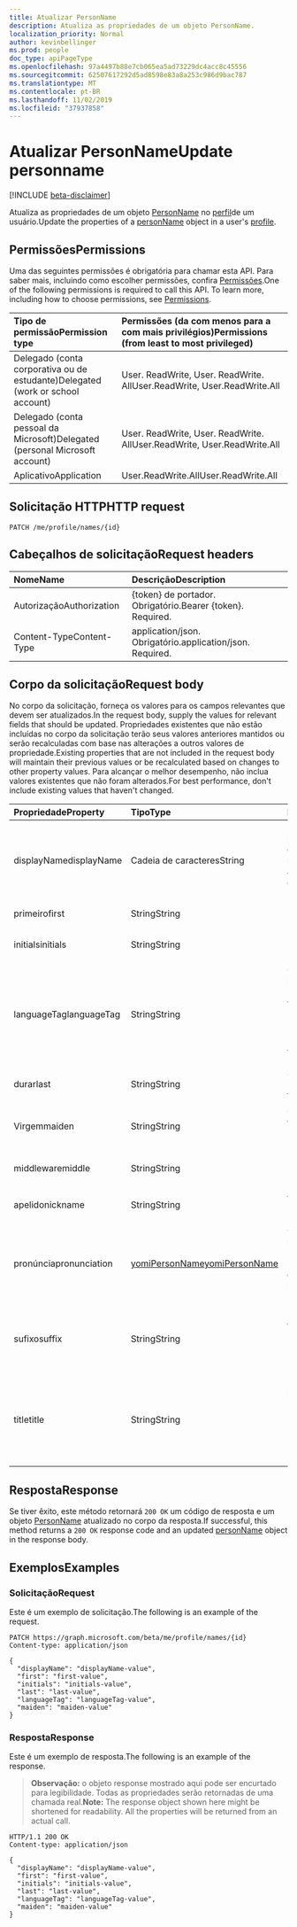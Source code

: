 ```yaml
---
title: Atualizar PersonName
description: Atualiza as propriedades de um objeto PersonName.
localization_priority: Normal
author: kevinbellinger
ms.prod: people
doc_type: apiPageType
ms.openlocfilehash: 97a4497b88e7cb065ea5ad73229dc4acc8c45556
ms.sourcegitcommit: 62507617292d5ad8598e83a8a253c986d9bac787
ms.translationtype: MT
ms.contentlocale: pt-BR
ms.lasthandoff: 11/02/2019
ms.locfileid: "37937858"
---
```

# <a name="update-personname"></a><span data-ttu-id="a520d-103">Atualizar PersonName</span><span class="sxs-lookup"><span data-stu-id="a520d-103">Update personname</span></span>

[!INCLUDE [beta-disclaimer](../../includes/beta-disclaimer.md)]

<span data-ttu-id="a520d-104">Atualiza as propriedades de um objeto [PersonName](../resources/personname.md) no [perfil](../resources/profile.md)de um usuário.</span><span class="sxs-lookup"><span data-stu-id="a520d-104">Update the properties of a [personName](../resources/personname.md) object in a user's [profile](../resources/profile.md).</span></span>

## <a name="permissions"></a><span data-ttu-id="a520d-105">Permissões</span><span class="sxs-lookup"><span data-stu-id="a520d-105">Permissions</span></span>

<span data-ttu-id="a520d-p101">Uma das seguintes permissões é obrigatória para chamar esta API. Para saber mais, incluindo como escolher permissões, confira [Permissões](/graph/permissions-reference).</span><span class="sxs-lookup"><span data-stu-id="a520d-p101">One of the following permissions is required to call this API. To learn more, including how to choose permissions, see [Permissions](/graph/permissions-reference).</span></span>

| <span data-ttu-id="a520d-108">Tipo de permissão</span><span class="sxs-lookup"><span data-stu-id="a520d-108">Permission type</span></span>                        | <span data-ttu-id="a520d-109">Permissões (da com menos para a com mais privilégios)</span><span class="sxs-lookup"><span data-stu-id="a520d-109">Permissions (from least to most privileged)</span></span> |
|:---------------------------------------|:--------------------------------------------|
| <span data-ttu-id="a520d-110">Delegado (conta corporativa ou de estudante)</span><span class="sxs-lookup"><span data-stu-id="a520d-110">Delegated (work or school account)</span></span>     | <span data-ttu-id="a520d-111">User. ReadWrite, User. ReadWrite. All</span><span class="sxs-lookup"><span data-stu-id="a520d-111">User.ReadWrite, User.ReadWrite.All</span></span>          |
| <span data-ttu-id="a520d-112">Delegado (conta pessoal da Microsoft)</span><span class="sxs-lookup"><span data-stu-id="a520d-112">Delegated (personal Microsoft account)</span></span> | <span data-ttu-id="a520d-113">User. ReadWrite, User. ReadWrite. All</span><span class="sxs-lookup"><span data-stu-id="a520d-113">User.ReadWrite, User.ReadWrite.All</span></span>          |
| <span data-ttu-id="a520d-114">Aplicativo</span><span class="sxs-lookup"><span data-stu-id="a520d-114">Application</span></span>                            | <span data-ttu-id="a520d-115">User.ReadWrite.All</span><span class="sxs-lookup"><span data-stu-id="a520d-115">User.ReadWrite.All</span></span>                          |

## <a name="http-request"></a><span data-ttu-id="a520d-116">Solicitação HTTP</span><span class="sxs-lookup"><span data-stu-id="a520d-116">HTTP request</span></span>

<!-- { "blockType": "ignored" } -->

```http
PATCH /me/profile/names/{id}
```

## <a name="request-headers"></a><span data-ttu-id="a520d-117">Cabeçalhos de solicitação</span><span class="sxs-lookup"><span data-stu-id="a520d-117">Request headers</span></span>

| <span data-ttu-id="a520d-118">Nome</span><span class="sxs-lookup"><span data-stu-id="a520d-118">Name</span></span>           |<span data-ttu-id="a520d-119">Descrição</span><span class="sxs-lookup"><span data-stu-id="a520d-119">Description</span></span>                  |
|:---------------|:----------------------------|
| <span data-ttu-id="a520d-120">Autorização</span><span class="sxs-lookup"><span data-stu-id="a520d-120">Authorization</span></span>  | <span data-ttu-id="a520d-p102">{token} de portador. Obrigatório.</span><span class="sxs-lookup"><span data-stu-id="a520d-p102">Bearer {token}. Required.</span></span>   |
| <span data-ttu-id="a520d-123">Content-Type</span><span class="sxs-lookup"><span data-stu-id="a520d-123">Content-Type</span></span>   | <span data-ttu-id="a520d-p103">application/json. Obrigatório.</span><span class="sxs-lookup"><span data-stu-id="a520d-p103">application/json. Required.</span></span> |

## <a name="request-body"></a><span data-ttu-id="a520d-126">Corpo da solicitação</span><span class="sxs-lookup"><span data-stu-id="a520d-126">Request body</span></span>

<span data-ttu-id="a520d-127">No corpo da solicitação, forneça os valores para os campos relevantes que devem ser atualizados.</span><span class="sxs-lookup"><span data-stu-id="a520d-127">In the request body, supply the values for relevant fields that should be updated.</span></span> <span data-ttu-id="a520d-128">Propriedades existentes que não estão incluídas no corpo da solicitação terão seus valores anteriores mantidos ou serão recalculadas com base nas alterações a outros valores de propriedade.</span><span class="sxs-lookup"><span data-stu-id="a520d-128">Existing properties that are not included in the request body will maintain their previous values or be recalculated based on changes to other property values.</span></span> <span data-ttu-id="a520d-129">Para alcançar o melhor desempenho, não inclua valores existentes que não foram alterados.</span><span class="sxs-lookup"><span data-stu-id="a520d-129">For best performance, don't include existing values that haven't changed.</span></span>

| <span data-ttu-id="a520d-130">Propriedade</span><span class="sxs-lookup"><span data-stu-id="a520d-130">Property</span></span>     | <span data-ttu-id="a520d-131">Tipo</span><span class="sxs-lookup"><span data-stu-id="a520d-131">Type</span></span>                                            | <span data-ttu-id="a520d-132">Descrição</span><span class="sxs-lookup"><span data-stu-id="a520d-132">Description</span></span>                                                                             | 
|:-------------|:------------------------------------------------|:----------------------------------------------------------------------------------------|
|<span data-ttu-id="a520d-133">displayName</span><span class="sxs-lookup"><span data-stu-id="a520d-133">displayName</span></span>   |<span data-ttu-id="a520d-134">Cadeia de caracteres</span><span class="sxs-lookup"><span data-stu-id="a520d-134">String</span></span>                                           | <span data-ttu-id="a520d-135">Fornece um processamento ordenado de nome e sobrenome.</span><span class="sxs-lookup"><span data-stu-id="a520d-135">Provides an ordered rendering of first name and last name.</span></span>                              |
|<span data-ttu-id="a520d-136">primeiro</span><span class="sxs-lookup"><span data-stu-id="a520d-136">first</span></span>         |<span data-ttu-id="a520d-137">String</span><span class="sxs-lookup"><span data-stu-id="a520d-137">String</span></span>                                           | <span data-ttu-id="a520d-138">Nome do usuário.</span><span class="sxs-lookup"><span data-stu-id="a520d-138">First Name of the user.</span></span>                                                                 |
|<span data-ttu-id="a520d-139">initials</span><span class="sxs-lookup"><span data-stu-id="a520d-139">initials</span></span>      |<span data-ttu-id="a520d-140">String</span><span class="sxs-lookup"><span data-stu-id="a520d-140">String</span></span>                                           | <span data-ttu-id="a520d-141">Iniciais do usuário.</span><span class="sxs-lookup"><span data-stu-id="a520d-141">Initials of the user.</span></span>                                                                   |
|<span data-ttu-id="a520d-142">languageTag</span><span class="sxs-lookup"><span data-stu-id="a520d-142">languageTag</span></span>   |<span data-ttu-id="a520d-143">String</span><span class="sxs-lookup"><span data-stu-id="a520d-143">String</span></span>                                           | <span data-ttu-id="a520d-144">Contém o nome do idioma (en-US, no-NB, en-AU) após o formato BCP47 da IETF.</span><span class="sxs-lookup"><span data-stu-id="a520d-144">Contains the name for the language (en-US, no-NB, en-AU) following IETF BCP47 format.</span></span>   |
|<span data-ttu-id="a520d-145">durar</span><span class="sxs-lookup"><span data-stu-id="a520d-145">last</span></span>          |<span data-ttu-id="a520d-146">String</span><span class="sxs-lookup"><span data-stu-id="a520d-146">String</span></span>                                           | <span data-ttu-id="a520d-147">Sobrenome do usuário.</span><span class="sxs-lookup"><span data-stu-id="a520d-147">Last name of the user.</span></span>                                                                  |
|<span data-ttu-id="a520d-148">Virgem</span><span class="sxs-lookup"><span data-stu-id="a520d-148">maiden</span></span>        |<span data-ttu-id="a520d-149">String</span><span class="sxs-lookup"><span data-stu-id="a520d-149">String</span></span>                                           | <span data-ttu-id="a520d-150">Sobrenome de casamento do usuário.</span><span class="sxs-lookup"><span data-stu-id="a520d-150">User's pre-marriage last name.</span></span>                                                          |
|<span data-ttu-id="a520d-151">middleware</span><span class="sxs-lookup"><span data-stu-id="a520d-151">middle</span></span>        |<span data-ttu-id="a520d-152">String</span><span class="sxs-lookup"><span data-stu-id="a520d-152">String</span></span>                                           | <span data-ttu-id="a520d-153">Nome do meio do usuário.</span><span class="sxs-lookup"><span data-stu-id="a520d-153">User's middle name.</span></span>                                                                     |
|<span data-ttu-id="a520d-154">apelido</span><span class="sxs-lookup"><span data-stu-id="a520d-154">nickname</span></span>      |<span data-ttu-id="a520d-155">String</span><span class="sxs-lookup"><span data-stu-id="a520d-155">String</span></span>                                           | <span data-ttu-id="a520d-156">Apelido do usuário.</span><span class="sxs-lookup"><span data-stu-id="a520d-156">User's nickname.</span></span>                                                                        |
|<span data-ttu-id="a520d-157">pronúncia</span><span class="sxs-lookup"><span data-stu-id="a520d-157">pronunciation</span></span> |[<span data-ttu-id="a520d-158">yomiPersonName</span><span class="sxs-lookup"><span data-stu-id="a520d-158">yomiPersonName</span></span>](../resources/yomipersonname.md) | <span data-ttu-id="a520d-159">Contém detalhes sobre a pronúncia do nome dos usuários.</span><span class="sxs-lookup"><span data-stu-id="a520d-159">Contains details about pronunciation of the users name.</span></span>                                 |
|<span data-ttu-id="a520d-160">sufixo</span><span class="sxs-lookup"><span data-stu-id="a520d-160">suffix</span></span>        |<span data-ttu-id="a520d-161">String</span><span class="sxs-lookup"><span data-stu-id="a520d-161">String</span></span>                                           | <span data-ttu-id="a520d-162">Designadores usados após o nome dos usuários.</span><span class="sxs-lookup"><span data-stu-id="a520d-162">Designators used after the users name.</span></span> <span data-ttu-id="a520d-163">(por exemplo: PhD).</span><span class="sxs-lookup"><span data-stu-id="a520d-163">(eg: PhD.)</span></span>                                       |
|<span data-ttu-id="a520d-164">title</span><span class="sxs-lookup"><span data-stu-id="a520d-164">title</span></span>         |<span data-ttu-id="a520d-165">String</span><span class="sxs-lookup"><span data-stu-id="a520d-165">String</span></span>                                           | <span data-ttu-id="a520d-166">Honorifics usado para prefixar um nome de usuário.</span><span class="sxs-lookup"><span data-stu-id="a520d-166">Honorifics used to prefix a users name.</span></span> <span data-ttu-id="a520d-167">(por exemplo: Dr, Sir, Madam, Sra.)</span><span class="sxs-lookup"><span data-stu-id="a520d-167">(eg: Dr, Sir, Madam, Mrs.)</span></span>                      |

## <a name="response"></a><span data-ttu-id="a520d-168">Resposta</span><span class="sxs-lookup"><span data-stu-id="a520d-168">Response</span></span>

<span data-ttu-id="a520d-169">Se tiver êxito, este método retornará `200 OK` um código de resposta e um objeto [PersonName](../resources/personname.md) atualizado no corpo da resposta.</span><span class="sxs-lookup"><span data-stu-id="a520d-169">If successful, this method returns a `200 OK` response code and an updated [personName](../resources/personname.md) object in the response body.</span></span>

## <a name="examples"></a><span data-ttu-id="a520d-170">Exemplos</span><span class="sxs-lookup"><span data-stu-id="a520d-170">Examples</span></span>

### <a name="request"></a><span data-ttu-id="a520d-171">Solicitação</span><span class="sxs-lookup"><span data-stu-id="a520d-171">Request</span></span>

<span data-ttu-id="a520d-172">Este é um exemplo de solicitação.</span><span class="sxs-lookup"><span data-stu-id="a520d-172">The following is an example of the request.</span></span>
<!-- {
  "blockType": "request",
  "name": "update_personname"
}-->

```http
PATCH https://graph.microsoft.com/beta/me/profile/names/{id}
Content-type: application/json

{
  "displayName": "displayName-value",
  "first": "first-value",
  "initials": "initials-value",
  "last": "last-value",
  "languageTag": "languageTag-value",
  "maiden": "maiden-value"
}
```

### <a name="response"></a><span data-ttu-id="a520d-173">Resposta</span><span class="sxs-lookup"><span data-stu-id="a520d-173">Response</span></span>

<span data-ttu-id="a520d-174">Este é um exemplo de resposta.</span><span class="sxs-lookup"><span data-stu-id="a520d-174">The following is an example of the response.</span></span>

> <span data-ttu-id="a520d-p107">**Observação:** o objeto response mostrado aqui pode ser encurtado para legibilidade. Todas as propriedades serão retornadas de uma chamada real.</span><span class="sxs-lookup"><span data-stu-id="a520d-p107">**Note:** The response object shown here might be shortened for readability. All the properties will be returned from an actual call.</span></span>

<!-- {
  "blockType": "response",
  "truncated": true,
  "@odata.type": "microsoft.graph.personName"
} -->

```http
HTTP/1.1 200 OK
Content-type: application/json

{
  "displayName": "displayName-value",
  "first": "first-value",
  "initials": "initials-value",
  "last": "last-value",
  "languageTag": "languageTag-value",
  "maiden": "maiden-value"
}
```

<!-- uuid: 16cd6b66-4b1a-43a1-adaf-3a886856ed98
2019-02-04 14:57:30 UTC -->
<!-- {
  "type": "#page.annotation",
  "description": "Update personname",
  "keywords": "",
  "section": "documentation",
  "tocPath": ""
}-->
